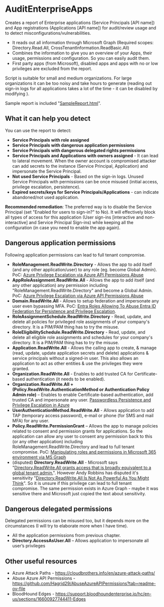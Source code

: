 # AuditEnterpriseApps

Creates a report of Enterprise applications (Service Principals [API name]) and App registrations (Applications [API name]) for audit/review usage and to detect misconfigurations/vulnerabilities.

* It reads out all information through Microsoft Graph (Required scopes: Directory.Read.All, CrossTenantInformation.ReadBasic.All)
* Combines the information to give you an overview of your Apps, their usage, permissions and configuration. So you can easily audit them.
* First party apps (from Microsoft), disabled apps and apps with no or low privileges are excluded from the report.

Script is suitable for small and medium organizations. For large organizations it can be too noisy and take hours to generate (reading out sign-in logs for all applications takes a lot of the time - it can be disabled by modifying ).

Sample report is included "[SampleReport.html](SampleReport.html)".

## What it can help you detect

You can use the report to detect:

* **Service Principals with role assigned**
* **Service Principals with dangerous application permissions**
* **Service Principals with dangerous delegated rights permissions**
* **Service Principals and Applications with owners assigned** - It can lead to lateral movement. When the owner account is compromised attacker can add secrets to the instance (Service Principal, Application) and impersonate the Service Principal.
* **Not used Service Principals** - Based on the sign-in logs. Unused Service Principals with permissions can be once misused (initial access, privilege escalation, persistence).
* **Expired secrets/keys for Service Principals/Applications** - can indicate abandoned/not used application.

**Recommended remediation**: The preferred way is to disable the Service Principal (set "Enabled for users to sign-in?" to No). It will effectively block all types of access for this application (User sign-ins [interactive and non-interactive] and Service Principal Sign-ins) while keeping all the configuration (in case you need to enable the app again).

## Dangerous application permissions

Following application permissions can lead to full tenant compromise.

* **RoleManagement.ReadWrite.Directory** - Allows the app to add itself (and any other application/user) to any role (eg. become Global Admin). PoC: [Azure Privilege Escalation via Azure API Permissions Abuse](https://posts.specterops.io/azure-privilege-escalation-via-azure-api-permissions-abuse-74aee1006f48)
* **AppRoleAssignment.ReadWrite.All** - Allows the app to add itself (and any other application) any permission including "RoleManagement.ReadWrite.Directory" and become a Global Admin. PoC: [Azure Privilege Escalation via Azure API Permissions Abuse](https://posts.specterops.io/azure-privilege-escalation-via-azure-api-permissions-abuse-74aee1006f48)
* **Domain.ReadWrite.All** - Allows to setup federation and impersonate any user even bypassing MFA. PoC: [Entra Roles Allowing To Abuse Entra ID Federation for Persistence and Privilege Escalation](https://medium.com/tenable-techblog/roles-allowing-to-abuse-entra-id-federation-for-persistence-and-privilege-escalation-df9ca6e58360).
* **RoleAssignmentSchedule.ReadWrite.Directory** - Read, update, and delete all policies for privileged role assignments of your company's directory. It is a PIM/PAM thing has to try the misuse.
* **RoleEligibilitySchedule.ReadWrite.Directory** - Read, update, and delete all eligible role assignments and schedules for your company's directory. It is a PIM/PAM thing has to try the misuse.
* **Application.ReadWrite.All** - Allows the calling app to create, & manage (read, update, update application secrets and delete) applications & service principals without a signed-in user. This also allows an application to act as other entities & use the privileges they were granted.
* **Organization.ReadWrite.All** - Enables to add trusted CA for Certificate-based authentication (it needs to be enabled).
* **Organization.ReadWrite.All + (Policy.ReadWrite.AuthenticationMethod or Authentication Policy Admin role)** – Enables to enable Certificate-based authentication, add trusted CA and impersonate any user. [Passwordless Persistence and Privilege Escalation in Azure](https://posts.specterops.io/passwordless-persistence-and-privilege-escalation-in-azure-98a01310be3f)
* **UserAuthenticationMethod.ReadWrite.All** - Allows application to add TAP (temporary access password), e-mail or phone (for SMS and mail MFA) for any user.
* **Policy.ReadWrite.PermissionGrant** – Allows the app to manage policies related to consent and permission grants for applications. So the application can allow any user to consent any permission back to this (or any other application) including RoleManagement.ReadWrite.Directory and lead to full tenant compromise. PoC: [Manipulating roles and permissions in Microsoft 365 environment via MS Graph](https://www.tenchisecurity.com/manipulating-roles-and-permissions-in-microsoft-365-environment-via-ms-graph/)
* (disputed) **Directory.ReadWrite.All** - Microsoft says "[Directory.ReadWrite.All grants access that is broadly equivalent to a global tenant admin.](https://learn.microsoft.com/en-us/graph/permissions-reference#directoryreadwriteall)". However Andy Robbins has disputed it's sensitivity "[Directory.ReadWrite.All Is Not As Powerful As You Might Think](https://posts.specterops.io/passwordless-persistence-and-privilege-escalation-in-azure-98a01310be3f)". So it is unsure if this privilege can lead to full tenant compromise. The same permission exists in Azure Graph - maybe it was sensitive there and Microsoft just copied the text about sensitivity.

## Dangerous delegated permissions

Delegated permissions can be misused too, but it depends more on the circumstances (I will try to elaborate more when I have time).

* All the application permissions from previous chapter.
* **Directory.AccessAsUser.All** – Allows application to impersonate all user’s privileges

## Other useful resources

* Azure Attack Paths - <https://cloudbrothers.info/en/azure-attack-paths/>
* Abuse Azure API Permissions - <https://github.com/Hagrid29/AbuseAzureAPIPermissions?tab=readme-ov-file>
* BloodHound Edges - <https://support.bloodhoundenterprise.io/hc/en-us/sections/16600927744411-Edges>
